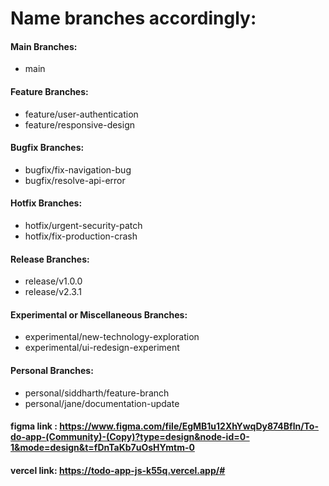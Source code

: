 # Name branches accordingly: 

#### Main Branches:
 - main
#### Feature Branches:
 - feature/user-authentication
 - feature/responsive-design

#### Bugfix Branches:
 - bugfix/fix-navigation-bug
 - bugfix/resolve-api-error

#### Hotfix Branches:

 - hotfix/urgent-security-patch
 - hotfix/fix-production-crash

#### Release Branches:

 - release/v1.0.0
 - release/v2.3.1

#### Experimental or Miscellaneous Branches:

 - experimental/new-technology-exploration
 - experimental/ui-redesign-experiment
#### Personal Branches:
 - personal/siddharth/feature-branch
 - personal/jane/documentation-update



#### figma link : https://www.figma.com/file/EgMB1u12XhYwqDy874Bfln/To-do-app-(Community)-(Copy)?type=design&node-id=0-1&mode=design&t=fDnTaKb7uOsHYmtm-0
#### vercel link: https://todo-app-js-k55q.vercel.app/#
